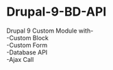 # Drupal-9-BD-API
Drupal 9 Custom Module with-  
  -Custom Block    
  -Custom Form  
  -Database API   
  -Ajax Call  

